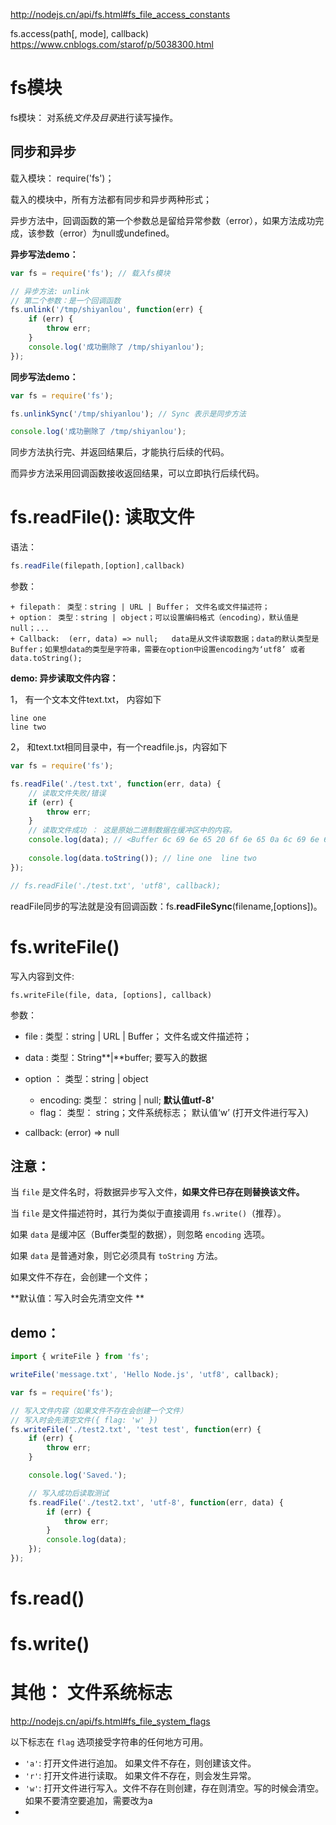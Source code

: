 http://nodejs.cn/api/fs.html#fs_file_access_constants

fs.access(path[, mode], callback)
https://www.cnblogs.com/starof/p/5038300.html

# fs模块

fs模块： 对系统*文件及目录*进行读写操作。

## 同步和异步

载入模块： require('fs')；

载入的模块中，所有方法都有同步和异步两种形式；



异步方法中，回调函数的第一个参数总是留给异常参数（error），如果方法成功完成，该参数（error）为null或undefined。

**异步写法demo：**

~~~js
var fs = require('fs'); // 载入fs模块

// 异步方法: unlink
// 第二个参数：是一个回调函数
fs.unlink('/tmp/shiyanlou', function(err) {
    if (err) {
        throw err;
    }
    console.log('成功删除了 /tmp/shiyanlou');
});
~~~

**同步写法demo：**

```js
var fs = require('fs');

fs.unlinkSync('/tmp/shiyanlou'); // Sync 表示是同步方法

console.log('成功删除了 /tmp/shiyanlou');
```

同步方法执行完、并返回结果后，才能执行后续的代码。

而异步方法采用回调函数接收返回结果，可以立即执行后续代码。

# fs.readFile(): 读取文件

语法：

~~~js
fs.readFile(filepath,[option],callback)
~~~

参数：

	+ filepath： 类型：string | URL | Buffer； 文件名或文件描述符；
	+ option： 类型：string | object；可以设置编码格式（encoding），默认值是null；...
	+ Callback:  (err, data) => null;   data是从文件读取数据；data的默认类型是Buffer；如果想data的类型是字符串，需要在option中设置encoding为‘utf8’ 或者 data.toString();

**demo: 异步读取文件内容：**

1， 有一个文本文件text.txt， 内容如下

```
line one
line two
```

2， 和text.txt相同目录中，有一个readfile.js，内容如下

```js
var fs = require('fs');

fs.readFile('./test.txt', function(err, data) {
    // 读取文件失败/错误
    if (err) {
        throw err;
    }
    // 读取文件成功 ： 这是原始二进制数据在缓冲区中的内容。
    console.log(data); // <Buffer 6c 69 6e 65 20 6f 6e 65 0a 6c 69 6e 65 20 74 77 6f 0a> 
 
    console.log(data.toString()); // line one  line two
});

// fs.readFile('./test.txt', 'utf8', callback);
```

readFile同步的写法就是没有回调函数：fs.**readFileSync**(filename,[options])。



# fs.writeFile()

写入内容到文件:

~~~
fs.writeFile(file, data, [options], callback)
~~~

参数：

- file :  	类型：string | URL | Buffer； 文件名或文件描述符；
- data :       类型：String**|**buffer;     要写入的数据
- option ： 类型：string | object
  - encoding:  类型： string | null;       **默认值utf-8'**
  - flag：  类型： string；文件系统标志； 默认值‘w’ (打开文件进行写入)

- callback:  (error) => null

## 注意：

当 `file` 是文件名时，将数据异步写入文件，**如果文件已存在则替换该文件。**

当 `file` 是文件描述符时，其行为类似于直接调用 `fs.write()`（推荐）。

如果 `data` 是缓冲区（Buffer类型的数据），则忽略 `encoding` 选项。 

如果 `data` 是普通对象，则它必须具有 `toString` 方法。

如果文件不存在，会创建一个文件；

**默认值：写入时会先清空文件 **

## demo：

```js
import { writeFile } from 'fs';

writeFile('message.txt', 'Hello Node.js', 'utf8', callback);
```



```js
var fs = require('fs');

// 写入文件内容（如果文件不存在会创建一个文件）
// 写入时会先清空文件({ flag: 'w' })
fs.writeFile('./test2.txt', 'test test', function(err) {
    if (err) {
        throw err;
    }

    console.log('Saved.');

    // 写入成功后读取测试
    fs.readFile('./test2.txt', 'utf-8', function(err, data) {
        if (err) {
            throw err;
        }
        console.log(data);
    });
});
```



# fs.read()



# fs.write()























# 其他： 文件系统标志

http://nodejs.cn/api/fs.html#fs_file_system_flags

以下标志在 `flag` 选项接受字符串的任何地方可用。

- `'a'`: 打开文件进行追加。 如果文件不存在，则创建该文件。
- `'r'`: 打开文件进行读取。 如果文件不存在，则会发生异常。
- `'w'`: 打开文件进行写入。文件不存在则创建，存在则清空。写的时候会清空。如果不要清空要追加，需要改为a
- 



















